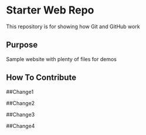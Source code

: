 # Starter Web Repo

This repository is for showing how Git and GitHub work

## Purpose

Sample website with plenty of files for demos

## How To Contribute

##Change1

##Change2

##Change3

##Change4